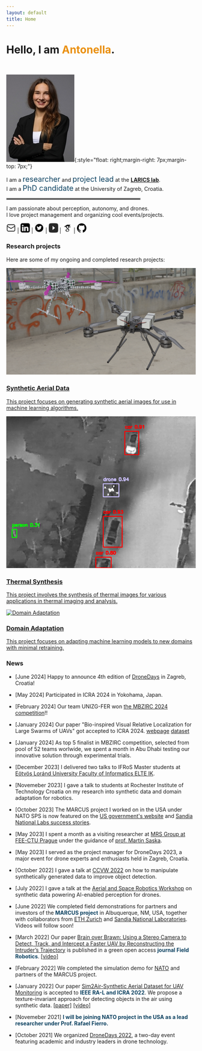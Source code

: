 ```yaml
---
layout: default
title: Home
---
```


# Hello, I am <span style="color:#EA9010">Antonella</span>.
<br/>

![Portrait](/public/antonella_b_fer.jpg){:style="float: right;margin-right: 7px;margin-top: 7px;"}


I am a <span style="font-size:1.4em; color:#0C4160;">researcher</span> and <span style="font-size:1.4em; color:#0C4160;">project lead</span> at the <span style="font-weight:bold">[LARICS lab](https://larics.fer.hr/)</span>.
<br/>
I am a <span style="font-size:1.4em; color:#0C4160;">PhD candidate</span> at the University of Zagreb, Croatia.


<!-- I am a <span style="font-size:1.4em; color:#0C4160;">lead researcher</span> at the international project MARCUS,
funded by <span style="font-weight:bold">[NATO SPS](https://www.nato.int/cps/en/natohq/topics_85373.htm)</span>.
<br/>
I am a <span style="font-size:1.4em; color:#0C4160;">visiting scholar</span> at the <span style="font-weight:bold">[University of New Mexico](https://marhes.unm.edu/)</span>, USA.
<br/>
I am a <span style="font-size:1.4em; color:#0C4160;">PhD student</span> and researcher at the <span style="font-weight:bold">[LARICS lab](https://larics.fer.hr/)</span> at the University of Zagreb, Croatia.
<br/> -->


<hr style="border:2px solid gray; width: 70%;">

<!-- I am passionate about <span style="font-size:1.2em; color:#0C4160; font-weight:bold;">perception, autonomy</span>, and <span style="font-size:1.2em; color:#0C4160; font-weight:bold;">drones</span>.  --> 

I am passionate about perception, autonomy, and drones.  
I love project management and organizing cool events/projects.


[<img src="public/email_icon.png" width="25" height="25">](mailto:antonella.barisic1@gmail.com) | [<img src="public/linkedin_icon.png" width="25" height="25">](https://www.linkedin.com/in/antonellabarisic/) | [<img src="public/twitter_icon.png" width="25" height="25">](https://twitter.com/Antonella_sci) | [<img src="public/yt_icon.png" width="25" height="25">](https://www.youtube.com/channel/UCKjtYGAn2ZW5NBzU9EtE7ug) | [<img src="public/google-scholar.png" width="25" height="25">](https://scholar.google.com/citations?user=ePnL9R4AAAAJ&hl=en&oi=ao) | [<img src="public/github_icon.png" width="25" height="25">](https://github.com/antonellabarisic)

### Research projects

Here are some of my ongoing and completed research projects:

<div class="projects-list">
  <a href="http://yourwebsite.com/projects/sim2air" class="project-link">
    <div class="project-item">
      <img src="/public/eagle_005.png" alt="Synthetic Aerial Data" class="project-image">
      <h3>Synthetic Aerial Data</h3>
      <p>This project focuses on generating synthetic aerial images for use in machine learning algorithms.</p>
    </div>
  </a>

  <a href="http://yourwebsite.com/projects/thermal_synth" class="project-link">
    <div class="project-item">
      <img src="/public/img_angle60_background_1_80_60_0_08682_anim1_1_detected.png" alt="Thermal Synthesis" class="project-image">
      <h3>Thermal Synthesis</h3>
      <p>This project involves the synthesis of thermal images for various applications in thermal imaging and analysis.</p>
    </div>
  </a>

  <a href="http://yourwebsite.com/projects/domain_adaptation" class="project-link">
    <div class="project-item">
      <img src="/assets/images/domain_adaptation_image.png" alt="Domain Adaptation" class="project-image">
      <h3>Domain Adaptation</h3>
      <p>This project focuses on adapting machine learning models to new domains with minimal retraining.</p>
    </div>
  </a>
</div>


### News

- [June 2024] Happy to announce 4th edition of [DroneDays](https://dronedays.fer.hr/en/homepage-2024-2/) in Zagreb, Croatia!

- [May 2024] Participated in ICRA 2024 in Yokohama, Japan.

- [February 2024] Our team UNIZG-FER won [the MBZIRC 2024 competition](https://www.mbzirc.com/)!!

- [January 2024] Our paper "Bio-inspired Visual Relative Localization for Large Swarms of UAVs" got accepted to ICRA 2024. [webpage](https://mrs.fel.cvut.cz/perception-for-swarming2023) [dataset](https://nasmrs.felk.cvut.cz/index.php/s/isx6MIp4vtPH5oj)

- [January 2024] As top 5 finalist in MBZIRC competition, selected from pool of 52 teams worlwide, we spent a month in Abu Dhabi testing our innovative solution through experimental trials.

- [December 2023] I delivered two talks to IFRoS Master students at [Eötvös Loránd University Faculty of Informatics ELTE IK](https://www.inf.elte.hu/en/).

- [Novemeber 2023] I gave a talk to students at Rochester Institute of Technology Croatia on my research into synthetic data and domain adaptation for robotics.

- [October 2023] The MARCUS project I worked on in the USA under NATO SPS is now featured on the  [US government's website](https://www.osti.gov/biblio/2004145) and [Sandia National Labs success stories](https://www.google.com/url?sa=t&source=web&rct=j&opi=89978449&url=https://www.sandia.gov/files/working-with-sandia/technology-partnerships/documents/tech_transfer.pdf&ved=2ahUKEwiNipjJvsGGAxUq8wIHHaUPBDkQFnoECBMQAQ&usg=AOvVaw0Eg7BooZm2kjxK6PtFysM2).

- [May 2023] I spent a month as a visiting researcher at [MRS Group at FEE-CTU Prague](https://mrs.fel.cvut.cz/) under the guidance of [prof. Martin Saska](https://scholar.google.cz/citations?user=5PBYoTsAAAAJ&hl=cs).

- [May 2023] I served as the project manager for DroneDays 2023, a major event for drone experts and enthusiasts held in Zagreb, Croatia.

- [October 2022] I gave a talk at [CCVW 2022](https://www.fer.unizg.hr/crv/ccvw2022) on how to manipulate synthetically generated data to improve object detection.

- [July 2022] I gave a talk at the [Aerial and Space Robotics Workshop](https://sites.google.com/view/agman-workshop) on synthetic data powering AI-enabled perception for drones.

- [June 2022] We completed field demonstrations for partners and investors of the <span style="color:#0C4160; font-weight:bold;">MARCUS project</span> in Albuquerque, NM, USA, together with collaborators from [ETH Zurich](https://www.drogone.com/) and [Sandia National Laboratories](https://www.sandia.gov/). Videos will follow soon!

- [March 2022] Our paper [Brain over Brawn: Using a Stereo Camera to Detect, Track, and Intercept a Faster UAV by Reconstructing the Intruder’s Trajectory](http://doi.org/10.55417/fr.2022009) is published in a green open access <span style="color:#0C4160; font-weight:bold;">journal Field Robotics</span>. [[video]](https://www.youtube.com/watch?v=EPoxrC6S8tw&t=4s)

- [February 2022] We completed the simulation demo for [NATO](https://www.nato.int/cps/en/natohq/topics_85373.htm) and partners of the MARCUS project.

- [January 2022] Our paper [Sim2Air-Synthetic Aerial Dataset for UAV Monitoring](https://ieeexplore.ieee.org/document/9699390) is accepted to <span style="color:#0C4160; font-weight:bold;">IEEE RA-L and ICRA 2022</span>. We propose a texture-invariant approach for detecting objects in the air using synthetic data. [[paper]](https://ieeexplore.ieee.org/document/9699390) [[video]](https://www.youtube.com/watch?v=7pPGEk8t_Tw)

- [Novemeber 2021] <span style="color:#0C4160; font-weight:bold;">I will be joining NATO project in the USA as a lead researcher under Prof. Rafael Fierro. </span>

- [October 2021] We organized [DroneDays 2022](http://dronedays.fer.hr/en/home/), a two-day event featuring academic and industry leaders in drone technology.
